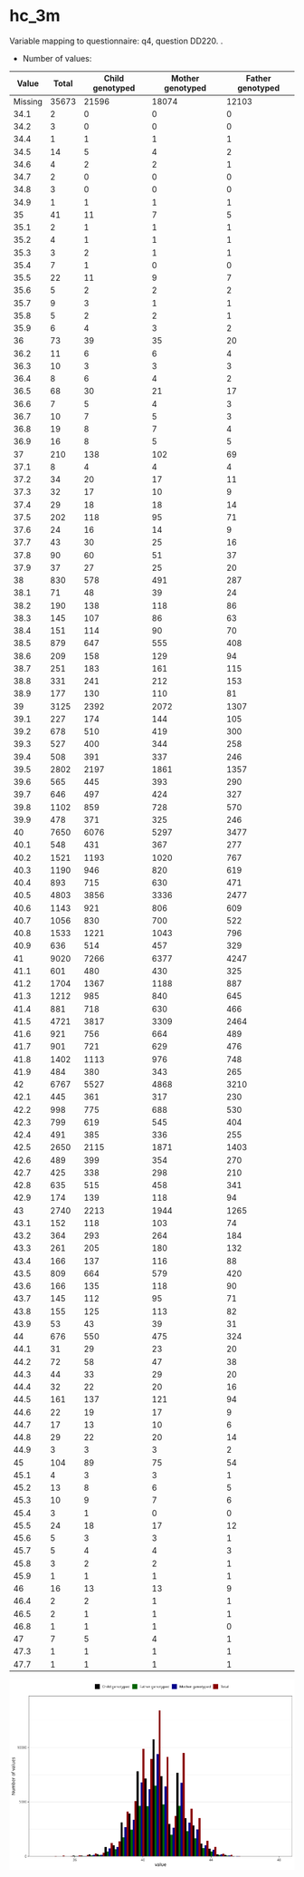# hc_3m
Variable mapping to questionnaire: q4, question DD220.
.
- Number of values:

| Value | Total | Child genotyped | Mother genotyped | Father genotyped |
| ----- | ----- | --------------- | ---------------- | ---------------- |
| Missing | 35673 | 21596 | 18074 | 12103 |
| 34.1 | 2 | 0 | 0 |0 |
| 34.2 | 3 | 0 | 0 |0 |
| 34.4 | 1 | 1 | 1 |1 |
| 34.5 | 14 | 5 | 4 |2 |
| 34.6 | 4 | 2 | 2 |1 |
| 34.7 | 2 | 0 | 0 |0 |
| 34.8 | 3 | 0 | 0 |0 |
| 34.9 | 1 | 1 | 1 |1 |
| 35 | 41 | 11 | 7 |5 |
| 35.1 | 2 | 1 | 1 |1 |
| 35.2 | 4 | 1 | 1 |1 |
| 35.3 | 3 | 2 | 1 |1 |
| 35.4 | 7 | 1 | 0 |0 |
| 35.5 | 22 | 11 | 9 |7 |
| 35.6 | 5 | 2 | 2 |2 |
| 35.7 | 9 | 3 | 1 |1 |
| 35.8 | 5 | 2 | 2 |1 |
| 35.9 | 6 | 4 | 3 |2 |
| 36 | 73 | 39 | 35 |20 |
| 36.2 | 11 | 6 | 6 |4 |
| 36.3 | 10 | 3 | 3 |3 |
| 36.4 | 8 | 6 | 4 |2 |
| 36.5 | 68 | 30 | 21 |17 |
| 36.6 | 7 | 5 | 4 |3 |
| 36.7 | 10 | 7 | 5 |3 |
| 36.8 | 19 | 8 | 7 |4 |
| 36.9 | 16 | 8 | 5 |5 |
| 37 | 210 | 138 | 102 |69 |
| 37.1 | 8 | 4 | 4 |4 |
| 37.2 | 34 | 20 | 17 |11 |
| 37.3 | 32 | 17 | 10 |9 |
| 37.4 | 29 | 18 | 18 |14 |
| 37.5 | 202 | 118 | 95 |71 |
| 37.6 | 24 | 16 | 14 |9 |
| 37.7 | 43 | 30 | 25 |16 |
| 37.8 | 90 | 60 | 51 |37 |
| 37.9 | 37 | 27 | 25 |20 |
| 38 | 830 | 578 | 491 |287 |
| 38.1 | 71 | 48 | 39 |24 |
| 38.2 | 190 | 138 | 118 |86 |
| 38.3 | 145 | 107 | 86 |63 |
| 38.4 | 151 | 114 | 90 |70 |
| 38.5 | 879 | 647 | 555 |408 |
| 38.6 | 209 | 158 | 129 |94 |
| 38.7 | 251 | 183 | 161 |115 |
| 38.8 | 331 | 241 | 212 |153 |
| 38.9 | 177 | 130 | 110 |81 |
| 39 | 3125 | 2392 | 2072 |1307 |
| 39.1 | 227 | 174 | 144 |105 |
| 39.2 | 678 | 510 | 419 |300 |
| 39.3 | 527 | 400 | 344 |258 |
| 39.4 | 508 | 391 | 337 |246 |
| 39.5 | 2802 | 2197 | 1861 |1357 |
| 39.6 | 565 | 445 | 393 |290 |
| 39.7 | 646 | 497 | 424 |327 |
| 39.8 | 1102 | 859 | 728 |570 |
| 39.9 | 478 | 371 | 325 |246 |
| 40 | 7650 | 6076 | 5297 |3477 |
| 40.1 | 548 | 431 | 367 |277 |
| 40.2 | 1521 | 1193 | 1020 |767 |
| 40.3 | 1190 | 946 | 820 |619 |
| 40.4 | 893 | 715 | 630 |471 |
| 40.5 | 4803 | 3856 | 3336 |2477 |
| 40.6 | 1143 | 921 | 806 |609 |
| 40.7 | 1056 | 830 | 700 |522 |
| 40.8 | 1533 | 1221 | 1043 |796 |
| 40.9 | 636 | 514 | 457 |329 |
| 41 | 9020 | 7266 | 6377 |4247 |
| 41.1 | 601 | 480 | 430 |325 |
| 41.2 | 1704 | 1367 | 1188 |887 |
| 41.3 | 1212 | 985 | 840 |645 |
| 41.4 | 881 | 718 | 630 |466 |
| 41.5 | 4721 | 3817 | 3309 |2464 |
| 41.6 | 921 | 756 | 664 |489 |
| 41.7 | 901 | 721 | 629 |476 |
| 41.8 | 1402 | 1113 | 976 |748 |
| 41.9 | 484 | 380 | 343 |265 |
| 42 | 6767 | 5527 | 4868 |3210 |
| 42.1 | 445 | 361 | 317 |230 |
| 42.2 | 998 | 775 | 688 |530 |
| 42.3 | 799 | 619 | 545 |404 |
| 42.4 | 491 | 385 | 336 |255 |
| 42.5 | 2650 | 2115 | 1871 |1403 |
| 42.6 | 489 | 399 | 354 |270 |
| 42.7 | 425 | 338 | 298 |210 |
| 42.8 | 635 | 515 | 458 |341 |
| 42.9 | 174 | 139 | 118 |94 |
| 43 | 2740 | 2213 | 1944 |1265 |
| 43.1 | 152 | 118 | 103 |74 |
| 43.2 | 364 | 293 | 264 |184 |
| 43.3 | 261 | 205 | 180 |132 |
| 43.4 | 166 | 137 | 116 |88 |
| 43.5 | 809 | 664 | 579 |420 |
| 43.6 | 166 | 135 | 118 |90 |
| 43.7 | 145 | 112 | 95 |71 |
| 43.8 | 155 | 125 | 113 |82 |
| 43.9 | 53 | 43 | 39 |31 |
| 44 | 676 | 550 | 475 |324 |
| 44.1 | 31 | 29 | 23 |20 |
| 44.2 | 72 | 58 | 47 |38 |
| 44.3 | 44 | 33 | 29 |20 |
| 44.4 | 32 | 22 | 20 |16 |
| 44.5 | 161 | 137 | 121 |94 |
| 44.6 | 22 | 19 | 17 |9 |
| 44.7 | 17 | 13 | 10 |6 |
| 44.8 | 29 | 22 | 20 |14 |
| 44.9 | 3 | 3 | 3 |2 |
| 45 | 104 | 89 | 75 |54 |
| 45.1 | 4 | 3 | 3 |1 |
| 45.2 | 13 | 8 | 6 |5 |
| 45.3 | 10 | 9 | 7 |6 |
| 45.4 | 3 | 1 | 0 |0 |
| 45.5 | 24 | 18 | 17 |12 |
| 45.6 | 5 | 3 | 3 |1 |
| 45.7 | 5 | 4 | 4 |3 |
| 45.8 | 3 | 2 | 2 |1 |
| 45.9 | 1 | 1 | 1 |1 |
| 46 | 16 | 13 | 13 |9 |
| 46.4 | 2 | 2 | 1 |1 |
| 46.5 | 2 | 1 | 1 |1 |
| 46.8 | 1 | 1 | 1 |0 |
| 47 | 7 | 5 | 4 |1 |
| 47.3 | 1 | 1 | 1 |1 |
| 47.7 | 1 | 1 | 1 |1 |



![](hc_3m_n.png)



